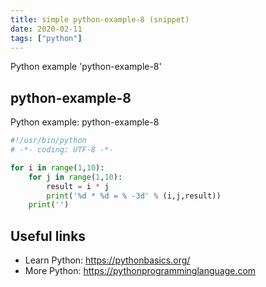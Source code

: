 ```yaml
---
title: simple python-example-8 (snippet)
date: 2020-02-11
tags: ["python"]
---
```

Python example 'python-example-8'


## python-example-8

Python example: python-example-8

```python
#!/usr/bin/python
# -*- coding: UTF-8 -*-

for i in range(1,10):
    for j in range(1,10):
        result = i * j
        print('%d * %d = % -3d' % (i,j,result))
    print('')


```

## Useful links

- Learn Python: https://pythonbasics.org/
- More Python: https://pythonprogramminglanguage.com
